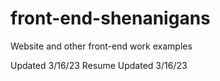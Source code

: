 # front-end-shenanigans
Website and other front-end work examples

Updated 3/16/23
Resume Updated 3/16/23